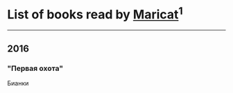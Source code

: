 # List of books read by [Maricat](http://vk.com/id58738111)<sup>1</sup>
---

## 2016

### "Первая охота"
Бианки



